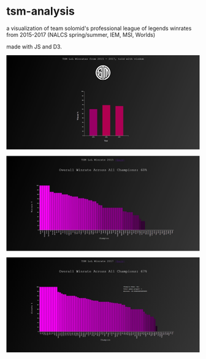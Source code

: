 # tsm-analysis

a visualization of team solomid's professional league of legends winrates from 2015-2017 (NALCS spring/summer, IEM, MSI, Worlds) 

made with JS and D3.

![alt text](https://github.com/justinjiaxinghu/tsm-analysis/blob/main/images/screenshot1.JPG?raw=true)

![alt text](https://github.com/justinjiaxinghu/tsm-analysis/blob/main/images/screenshot2.JPG?raw=true)

![alt text](https://github.com/justinjiaxinghu/tsm-analysis/blob/main/images/screenshot3.jpg?raw=true)
